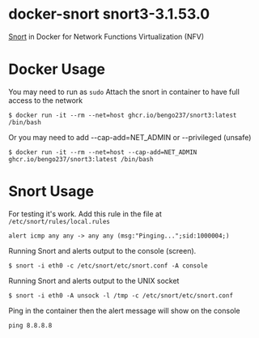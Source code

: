 # docker-snort snort3-3.1.53.0

[Snort](https://www.snort.org/) in Docker for Network Functions Virtualization (NFV)

# Docker Usage
You may need to run as `sudo`
Attach the snort in container to have full access to the network

```
$ docker run -it --rm --net=host ghcr.io/bengo237/snort3:latest /bin/bash
```

Or you may need to add --cap-add=NET_ADMIN or --privileged (unsafe)

```
$ docker run -it --rm --net=host --cap-add=NET_ADMIN ghcr.io/bengo237/snort3:latest /bin/bash
```


# Snort Usage

For testing it's work. Add this rule in the file at `/etc/snort/rules/local.rules`

```
alert icmp any any -> any any (msg:"Pinging...";sid:1000004;)
```

Running Snort and alerts output to the console (screen).

```
$ snort -i eth0 -c /etc/snort/etc/snort.conf -A console
```

Running Snort and alerts output to the UNIX socket

```
$ snort -i eth0 -A unsock -l /tmp -c /etc/snort/etc/snort.conf
```

Ping in the container then the alert message will show on the console

```
ping 8.8.8.8
```
